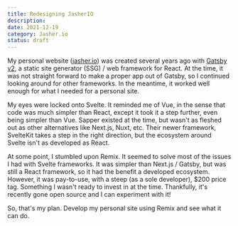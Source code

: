 ```yaml
---
title: Redesigning JasherIO
description:
date: 2021-12-19 
category: Jasher.io
status: draft
---
```


My personal website ([jasher.io](https://jasher.io)) was created several years ago with [Gatsby v2](https://www.gatsbyjs.com/), a static site generator (SSG) / web framework for React. At the time, it was not straight forward to make a proper app out of Gatsby, so I continued looking around for other frameworks. In the meantime, it worked well enough for what I needed for a personal site. 

My eyes were locked onto Svelte. It reminded me of Vue, in the sense that code was much simpler than React, except it took it a step further, even being simpler than Vue. Sapper existed at the time, but wasn't as fleshed out as other alternatives like Next.js, Nuxt, etc. Their newer framework, SvelteKit takes a step in the right direction, but the ecosystem around Svelte isn't as developed as React. 

At some point, I stumbled upon Remix. It seemed to solve most of the issues I had with Svelte frameworks. It was simpler than Next.js / Gatsby, but was still a React framework, so it had the benefit a developed ecosystem. However, it was pay-to-use, with a steep (as a sole developer), $200 price tag. Something I wasn't ready to invest in at the time. Thankfully, it's recently gone open source and I can experiment with it!

So, that's my plan. Develop my personal site using Remix and see what it can do. 
